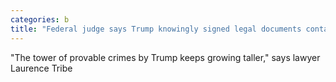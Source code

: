 ```yaml
---
categories: b
title: "Federal judge says Trump knowingly signed legal documents containing fake voter fraud numbers"
---
```

"The tower of provable crimes by Trump keeps growing taller," says lawyer Laurence Tribe